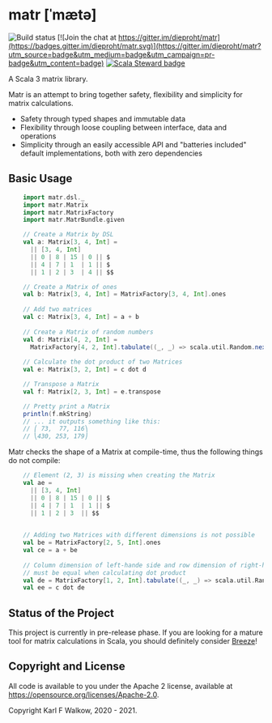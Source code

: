 # matr [ˈmætə]

![Build status](https://github.com/dieproht/matr/actions/workflows/ci.yml/badge.svg)
[![Join the chat at https://gitter.im/dieproht/matr](https://badges.gitter.im/dieproht/matr.svg)](https://gitter.im/dieproht/matr?utm_source=badge&utm_medium=badge&utm_campaign=pr-badge&utm_content=badge)
[![Scala Steward badge](https://img.shields.io/badge/Scala_Steward-helping-blue.svg?style=flat&logo=data:image/png;base64,iVBORw0KGgoAAAANSUhEUgAAAA4AAAAQCAMAAAARSr4IAAAAVFBMVEUAAACHjojlOy5NWlrKzcYRKjGFjIbp293YycuLa3pYY2LSqql4f3pCUFTgSjNodYRmcXUsPD/NTTbjRS+2jomhgnzNc223cGvZS0HaSD0XLjbaSjElhIr+AAAAAXRSTlMAQObYZgAAAHlJREFUCNdNyosOwyAIhWHAQS1Vt7a77/3fcxxdmv0xwmckutAR1nkm4ggbyEcg/wWmlGLDAA3oL50xi6fk5ffZ3E2E3QfZDCcCN2YtbEWZt+Drc6u6rlqv7Uk0LdKqqr5rk2UCRXOk0vmQKGfc94nOJyQjouF9H/wCc9gECEYfONoAAAAASUVORK5CYII=)](https://scala-steward.org)

A Scala 3 matrix library.

Matr is an attempt to bring together safety, flexibility and simplicity for matrix calculations. 

* Safety through typed shapes and immutable data
* Flexibility through loose coupling between interface, data and operations
* Simplicity through an easily accessible API and "batteries included" default implementations, both with zero dependencies

## Basic Usage

```scala
    import matr.dsl._
    import matr.Matrix
    import matr.MatrixFactory
    import matr.MatrBundle.given

    // Create a Matrix by DSL
    val a: Matrix[3, 4, Int] = 
      || [3, 4, Int]
      || 0 | 8 | 15 | 0 || $
      || 4 | 7 | 1  | 1 || $
      || 1 | 2 | 3  | 4 || $$

    // Create a Matrix of ones
    val b: Matrix[3, 4, Int] = MatrixFactory[3, 4, Int].ones
    
    // Add two matrices
    val c: Matrix[3, 4, Int] = a + b
    
    // Create a Matrix of random numbers
    val d: Matrix[4, 2, Int] = 
      MatrixFactory[4, 2, Int].tabulate((_, _) => scala.util.Random.nextInt(20))
    
    // Calculate the dot product of two Matrices
    val e: Matrix[3, 2, Int] = c dot d

    // Transpose a Matrix
    val f: Matrix[2, 3, Int] = e.transpose

    // Pretty print a Matrix
    println(f.mkString)
    // ... it outputs something like this:
    // ⎛ 73,  77, 116⎞
    // ⎝430, 253, 179⎠
```

Matr checks the shape of a Matrix at compile-time, thus the following things do not compile:
```scala
    // Element (2, 3) is missing when creating the Matrix
    val ae = 
      || [3, 4, Int]
      || 0 | 8 | 15 | 0 || $
      || 4 | 7 | 1  | 1 || $
      || 1 | 2 | 3  || $$

    
    // Adding two Matrices with different dimensions is not possible
    val be = MatrixFactory[2, 5, Int].ones
    val ce = a + be
   
    // Column dimension of left-hande side and row dimension of right-hand side 
    // must be equal when calculating dot product
    val de = MatrixFactory[1, 2, Int].tabulate((_, _) => scala.util.Random.nextInt(20))
    val ee = c dot de
```

## Status of the Project

This project is currently in pre-release phase. If you are looking for a mature tool for matrix calculations in Scala, you should definitely consider [Breeze](https://github.com/scalanlp/breeze)!

## Copyright and License

All code is available to you under the Apache 2 license, available at
https://opensource.org/licenses/Apache-2.0. 

Copyright Karl F Walkow, 2020 - 2021. 
